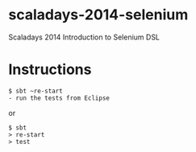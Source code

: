 scaladays-2014-selenium
=======================

Scaladays 2014 Introduction to Selenium DSL


Instructions
============

```
$ sbt ~re-start
- run the tests from Eclipse
```

or

```
$ sbt
> re-start
> test
```
